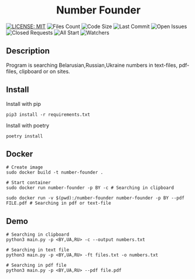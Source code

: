 <h1 align="center">Number Founder</h1>

[![LICENSE: MIT](https://img.shields.io/github/license/0rgan13at0r/number-founder)](LICENSE)
![Files Count](https://img.shields.io/github/directory-file-count/0rgan13at0r/number-founder)
![Code Size](https://img.shields.io/github/languages/code-size/0rgan13at0r/number-founder)
![Last Commit](https://img.shields.io/github/last-commit/0rgan13at0r/number-founder/main)
![Open Issues](https://img.shields.io/github/issues-raw/0rgan13at0r/number-founder)
![Closed Requests](https://img.shields.io/github/issues-pr-closed/0rgan13at0r/number-founder)
![All Start](https://img.shields.io/github/stars/0rgan13at0r/number-founder?style=social)
![Watchers](https://img.shields.io/github/watchers/0rgan13at0r/number-founder?style=social)

## **Description**
Program is searching Belarusian,Russian,Ukraine numbers in text-files, pdf-files, clipboard or on  sites.

## **Install**

Install with pip
```python3
pip3 install -r requirements.txt
```

Install with poetry
```python3
poetry install
```

## **Docker**

```
# Create image
sudo docker build -t number-founder .

# Start container
sudo docker run number-founder -p BY -c # Searching in clipboard

sudo docker run -v $(pwd):/number-founder number-founder -p BY --pdf FILE.pdf # Searching in pdf or text-file
```

## **Demo**
```python3
# Searching in clipboard
python3 main.py -p <BY,UA,RU> -c --output numbers.txt

# Searching in text file
python3 main.py -p <BY,UA,RU> -ft files.txt -o numbers.txt

# Searching in pdf file
python3 main.py -p <BY,UA,RU> --pdf file.pdf
```
